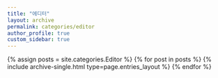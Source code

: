 ```yaml
---
title: "에디터"
layout: archive
permalink: categories/editor
author_profile: true
custom_sidebar: true
---
```


{% assign posts = site.categories.Editor %}
{% for post in posts %} {% include archive-single.html type=page.entries_layout %} {% endfor %}